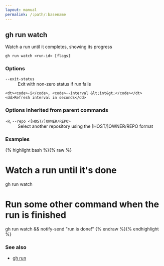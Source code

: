 ```yaml
---
layout: manual
permalink: /:path/:basename
---
```


## gh run watch

Watch a run until it completes, showing its progress

```
gh run watch <run-id> [flags]
```

### Options


<dl class="flags">
	<dt><code>--exit-status</code></dt>
	<dd>Exit with non-zero status if run fails</dd>

	<dt><code>-i</code>, <code>--interval &lt;int&gt;</code></dt>
	<dd>Refresh interval in seconds</dd>
</dl>


### Options inherited from parent commands


<dl class="flags">
	<dt><code>-R</code>, <code>--repo &lt;[HOST/]OWNER/REPO&gt;</code></dt>
	<dd>Select another repository using the [HOST/]OWNER/REPO format</dd>
</dl>


### Examples

{% highlight bash %}{% raw %}
# Watch a run until it's done
gh run watch

# Run some other command when the run is finished
gh run watch && notify-send "run is done!"
{% endraw %}{% endhighlight %}

### See also

* [gh run](./gh_run)
